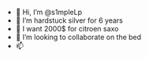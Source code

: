- 👋 Hi, I’m @s1mpleLp
- 👀 I’m hardstuck silver for 6 years 
- 🌱 I want 2000$ for citroen saxo 
- 💞️ I’m looking to collaborate on the bed
- 📫 

<!---
s1mpleLp/s1mpleLp is a ✨ special ✨ repository because its `README.md` (this file) appears on your GitHub profile.
You can click the Preview link to take a look at your changes.
--->
